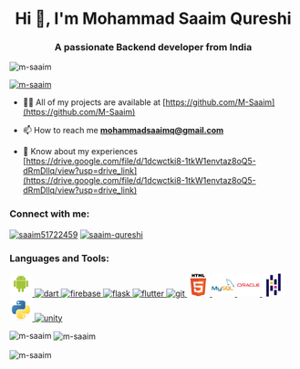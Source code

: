 <h1 align="center">Hi 👋, I'm Mohammad Saaim Qureshi</h1>
<h3 align="center">A passionate Backend developer from India</h3>

<p align="left"> <img src="https://komarev.com/ghpvc/?username=m-saaim&label=Profile%20views&color=0e75b6&style=flat" alt="m-saaim" /> </p>

<p align="left"> <a href="https://github.com/ryo-ma/github-profile-trophy"><img src="https://github-profile-trophy.vercel.app/?username=m-saaim" alt="m-saaim" /></a> </p>

- 👨‍💻 All of my projects are available at [https://github.com/M-Saaim](https://github.com/M-Saaim)

- 📫 How to reach me **mohammadsaaimq@gmail.com**

- 📄 Know about my experiences [https://drive.google.com/file/d/1dcwctki8-1tkW1envtaz8oQ5-dRmDllq/view?usp=drive_link](https://drive.google.com/file/d/1dcwctki8-1tkW1envtaz8oQ5-dRmDllq/view?usp=drive_link)

<h3 align="left">Connect with me:</h3>
<p align="left">
<a href="https://twitter.com/saaim51722459" target="blank"><img align="center" src="https://raw.githubusercontent.com/rahuldkjain/github-profile-readme-generator/master/src/images/icons/Social/twitter.svg" alt="saaim51722459" height="30" width="40" /></a>
<a href="https://linkedin.com/in/saaim-qureshi" target="blank"><img align="center" src="https://raw.githubusercontent.com/rahuldkjain/github-profile-readme-generator/master/src/images/icons/Social/linked-in-alt.svg" alt="saaim-qureshi" height="30" width="40" /></a>
</p>

<h3 align="left">Languages and Tools:</h3>
<p align="left"> <a href="https://developer.android.com" target="_blank" rel="noreferrer"> <img src="https://raw.githubusercontent.com/devicons/devicon/master/icons/android/android-original-wordmark.svg" alt="android" width="40" height="40"/> </a> <a href="https://dart.dev" target="_blank" rel="noreferrer"> <img src="https://www.vectorlogo.zone/logos/dartlang/dartlang-icon.svg" alt="dart" width="40" height="40"/> </a> <a href="https://firebase.google.com/" target="_blank" rel="noreferrer"> <img src="https://www.vectorlogo.zone/logos/firebase/firebase-icon.svg" alt="firebase" width="40" height="40"/> </a> <a href="https://flask.palletsprojects.com/" target="_blank" rel="noreferrer"> <img src="https://www.vectorlogo.zone/logos/pocoo_flask/pocoo_flask-icon.svg" alt="flask" width="40" height="40"/> </a> <a href="https://flutter.dev" target="_blank" rel="noreferrer"> <img src="https://www.vectorlogo.zone/logos/flutterio/flutterio-icon.svg" alt="flutter" width="40" height="40"/> </a> <a href="https://git-scm.com/" target="_blank" rel="noreferrer"> <img src="https://www.vectorlogo.zone/logos/git-scm/git-scm-icon.svg" alt="git" width="40" height="40"/> </a> <a href="https://www.w3.org/html/" target="_blank" rel="noreferrer"> <img src="https://raw.githubusercontent.com/devicons/devicon/master/icons/html5/html5-original-wordmark.svg" alt="html5" width="40" height="40"/> </a> <a href="https://www.mysql.com/" target="_blank" rel="noreferrer"> <img src="https://raw.githubusercontent.com/devicons/devicon/master/icons/mysql/mysql-original-wordmark.svg" alt="mysql" width="40" height="40"/> </a> <a href="https://www.oracle.com/" target="_blank" rel="noreferrer"> <img src="https://raw.githubusercontent.com/devicons/devicon/master/icons/oracle/oracle-original.svg" alt="oracle" width="40" height="40"/> </a> <a href="https://pandas.pydata.org/" target="_blank" rel="noreferrer"> <img src="https://raw.githubusercontent.com/devicons/devicon/2ae2a900d2f041da66e950e4d48052658d850630/icons/pandas/pandas-original.svg" alt="pandas" width="40" height="40"/> </a> <a href="https://www.python.org" target="_blank" rel="noreferrer"> <img src="https://raw.githubusercontent.com/devicons/devicon/master/icons/python/python-original.svg" alt="python" width="40" height="40"/> </a> <a href="https://unity.com/" target="_blank" rel="noreferrer"> <img src="https://www.vectorlogo.zone/logos/unity3d/unity3d-icon.svg" alt="unity" width="40" height="40"/> </a> </p>

<p><img align="left" src="https://github-readme-stats.vercel.app/api/top-langs?username=m-saaim&show_icons=true&locale=en&layout=compact" alt="m-saaim" /></p>

<p>&nbsp;<img align="center" src="https://github-readme-stats.vercel.app/api?username=m-saaim&show_icons=true&locale=en" alt="m-saaim" /></p>

<p><img align="center" src="https://github-readme-streak-stats.herokuapp.com/?user=m-saaim&" alt="m-saaim" /></p>

